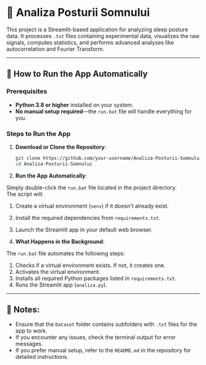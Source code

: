 # 🔬 Analiza Posturii Somnului

This project is a Streamlit-based application for analyzing sleep posture data. It processes `.txt` files containing experimental data, visualizes the raw signals, computes statistics, and performs advanced analyses like autocorrelation and Fourier Transform.

---

## 🚀 How to Run the App Automatically

### Prerequisites
- **Python 3.8 or higher** installed on your system.
- **No manual setup required**—the `run.bat` file will handle everything for you.

### Steps to Run the App
1. **Download or Clone the Repository**:
   ```bash
   git clone https://github.com/your-username/Analiza-Posturii-Somnului.git
   cd Analiza-Posturii-Somnului

2. **Run the App Automatically**:

Simply double-click the `run.bat` file located in the project directory.  
The script will:
1. Create a virtual environment (`venv`) if it doesn't already exist.
2. Install the required dependencies from `requirements.txt`.
3. Launch the Streamlit app in your default web browser.

3. **What Happens in the Background**:

The `run.bat` file automates the following steps:
1. Checks if a virtual environment exists. If not, it creates one.
2. Activates the virtual environment.
3. Installs all required Python packages listed in `requirements.txt`.
4. Runs the Streamlit app (`analiza.py`).

---

## 📝 Notes:
- Ensure that the `Dataset` folder contains subfolders with `.txt` files for the app to work.
- If you encounter any issues, check the terminal output for error messages.
- If you prefer manual setup, refer to the `README.md` in the repository for detailed instructions.